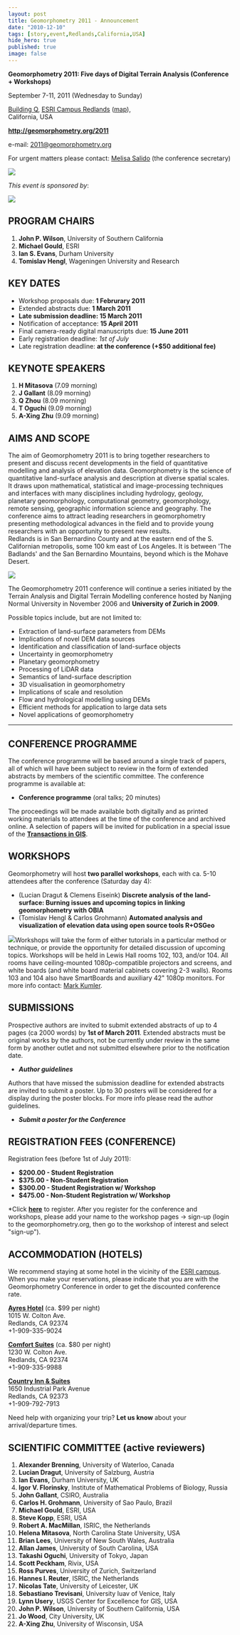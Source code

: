 ```yaml
---
layout: post
title: Geomorphometry 2011 - Announcement
date: "2010-12-10"
tags: [story,event,Redlands,California,USA]
hide_hero: true
published: true
image: false
---
```


**Geomorphometry 2011:  Five days of Digital Terrain Analysis (Conference + Workshops)**

September 7-11, 2011 (Wednesday to Sunday)

[Building Q,](http://www.esri.com/about-esri/redlands/index.html) [ESRI Campus Redlands](http://www.esri.com/about-esri/redlands/index.html) ([map](http://www.esri.com/about-esri/about/headquarters.html)),  
California, USA

**http://geomorphometry.org/2011**

 e-mail: [2011@geomorphometry.org](mailto:2011@geomorphometry.org)

For urgent matters please contact: [Melisa Salido](mailto:msalido@college.usc.edu?subject=Geomorphometry%202011) (the conference secretary)

![]({{site.baseurl}}/uploads/img/meet2011/geomorphometry_2011_group_photo.jpg)

_This event is sponsored by_:

![]({{site.baseurl}}/uploads/img/posts/esri-10GlobeLogo_sRGB_.png)


## **PROGRAM CHAIRS**

1. **John P. Wilson**, University of Southern California
2. **Michael Gould**, ESRI
3. **Ian S. Evans**, Durham University
4. **Tomislav Hengl**, Wageningen University and Research

## **KEY DATES**

- Workshop proposals due: **1 Februrary 2011**
- Extended abstracts due: **1 March 2011**
- **Late submission deadline: 15 March 2011**
- Notification of acceptance: **15 April 2011**
- Final camera-ready digital manuscripts due: **15 June 2011**
- Early registration deadline: _1st of July_
- Late registration deadline: **at the conference (+$50 additional fee)**

## **KEYNOTE SPEAKERS**

1. **H Mitasova** (7.09 morning)
2. **J Gallant** (8.09 morning)
3. **Q Zhou** (8.09 morning)
4. **T Oguchi** (9.09 morning)
5. **A-Xing Zhu** (9.09 morning)

## **AIMS AND SCOPE**

The aim of Geomorphometry 2011 is to bring together researchers to present and discuss recent developments in the field of quantitative modelling and analysis of elevation data. Geomorphometry is the science of quantitative land-surface analysis and description at diverse spatial scales. It draws upon mathematical, statistical and image-processing techniques and interfaces with many disciplines including hydrology, geology, planetary geomorphology, computational geometry, geomorphology, remote sensing, geographic information science and geography. The conference aims to attract leading researchers in geomorphometry presenting methodological advances in the field and to provide young researchers with an opportunity to present new results.  
Redlands is in San Bernardino County and at the eastern end of the S. Californian metropolis, some 100 km east of Los Angeles. It is between 'The Badlands' and the San Bernardino Mountains, beyond which is the Mohave Desert.

![]({{site.baseurl}}/uploads/img/posts/geomorphometry2011_brochure_1stcall_f.jpg)

The Geomorphometry 2011 conference will continue a series initiated by the Terrain Analysis and Digital Terrain Modelling conference hosted by Nanjing Normal University in November 2006 and **University of Zurich in 2009**.

Possible topics include, but are not limited to:

- Extraction of land-surface parameters from DEMs
- Implications of novel DEM data sources
- Identification and classification of land-surface objects
- Uncertainty in geomorphometry
- Planetary geomorphometry
- Processing of LiDAR data
- Semantics of land-surface description
- 3D visualisation in geomorphometry
- Implications of scale and resolution
- Flow and hydrological modelling using DEMs
- Efficient methods for application to large data sets
- Novel applications of geomorphometry

* * *

## **CONFERENCE PROGRAMME**

The conference programme will be based around a single track of papers, all of which will have been subject to review in the form of extended abstracts by members of the scientific committee. The conference programme is available at:

- **Conference programme** (oral talks; 20 minutes)

The proceedings will be made available both digitally and as printed working materials to attendees at the time of the conference and archived online. A selection of papers will be invited for publication in a special issue of the [**Transactions in GIS**](http://www3.interscience.wiley.com/journal/118490194/home).

## **WORKSHOPS**

Geomorphometry will host **two parallel workshops**, each with ca. 5-10 attendees after the conference (Saturday day 4):

- (Lucian Dragut & Clemens Eiseink) **Discrete analysis of the land-surface: Burning issues and upcoming topics in linking geomorphometry with OBIA**
- (Tomislav Hengl & Carlos Grohmann) **Automated analysis and visualization of elevation data using open source tools R+OSGeo**

[![](images/workshop_room_Redlands_2.thumbnail.jpg)](http://geomorphometry.org/content/workshop-room-redlands)Workshops will take the form of either tutorials in a particular method or technique, or provide the opportunity for detailed discussion of upcoming topics. Workshops will be held in Lewis Hall rooms 102, 103, and/or 104. All rooms have ceiling-mounted 1080p-compatible projectors and screens, and white boards (and white board material cabinets covering 2-3 walls). Rooms 103 and 104 also have SmartBoards and auxiliary 42" 1080p monitors. For more info contact: [Mark Kumler](mailto:mark_kumler@spatial.redlands.edu?subject=Geomorphometry%202011%20Workshops).

## **SUBMISSIONS**

Prospective authors are invited to submit extended abstracts of up to  4 pages (ca 2000 words) by **1st of March 2011**. Extended abstracts must be original works by the authors, not be currently under review in the same form by another outlet and not submitted elsewhere prior to the notification date.

- **_Author guidelines_**

Authors that have missed the submission deadline for extended abstracts are invited to submit a poster. Up to 30 posters will be considered for a display during the poster blocks. For more info please read the author guidelines.

- _**Submit a poster for the Conference**_

## **REGISTRATION FEES (CONFERENCE)** 

Registration fees (before 1st of July 2011):

- **$200.00 - Student Registration**
- **$375.00 - Non-Student Registration**
- **$300.00 - Student Registration w/ Workshop**
- **$475.00 - Non-Student Registration w/ Workshop**

\*Click **[here](http://spatial.usc.edu/NewsEvents/Item/Geomorphometry-2011--Five-days-of-Digital-Terrain-Analysis.aspx)** to register. After you register for the conference and workshops, please add your name to the workshop pages -> sign-up (login to the geomorphometry.org, then go to the workshop of interest and select "sign-up").

## **ACCOMMODATION (HOTELS)**

We recommend staying at some hotel in the vicinity of the [ESRI campus](http://www.esri.com/library/brochures/pdfs/redlands_guide.pdf). When you make your reservations, please indicate that you are with the Geomorphometry Conference in order to get the discounted conference rate.  
  
[**Ayres Hotel**](http://www.ayreshotels.com/redlands/) (ca. $99 per night)  
1015 W. Colton Ave.  
Redlands, CA 92374  
+1-909-335-9024  
  
[**Comfort Suites**](http://www.comfortsuites.com/hotel-redlands-california-CA720) (ca. $80 per night)  
1230 W. Colton Ave.  
Redlands, CA 92374  
+1-909-335-9988  
  
[**Country Inn & Suites**](http://www.countryinns.com/redlands-hotel-ca-92374/cabernar)  
1650 Industrial Park Avenue  
Redlands, CA 92373  
+1-909-792-7913

Need help with organizing your trip? **Let us know** about your arrival/departure times.

## **SCIENTIFIC COMMITTEE (active reviewers)**

1. **Alexander Brenning**, University of Waterloo, Canada
2. **Lucian Dragut**, University of Salzburg, Austria
3. **Ian Evans,** Durham University, UK
4. **Igor V. Florinsky**, Institute of Mathematical Problems of Biology, Russia
5. **John Gallant**, CSIRO, Australia
6. **Carlos H. Grohmann**, University of Sao Paulo, Brazil
7. **Michael Gould**, ESRI, USA
8. **Steve Kopp**, ESRI, USA
9. **Robert A. MacMillan**, ISRIC, the Netherlands
10. **Helena Mitasova**, North Carolina State University, USA
11. **Brian Lees**, University of New South Wales, Australia
12. **Allan James**, University of South Carolina, USA
13. **Takashi Oguchi**, University of Tokyo, Japan
14. **Scott Peckham**, Rivix, USA
15. **Ross Purves**, University of Zurich, Switzerland
16. **Hannes I. Reuter**, ISRIC, the Netherlands
17. **Nicolas Tate**, University of Leicester, UK
18. **Sebastiano Trevisani**, University Iuav of Venice, Italy
19. **Lynn Usery**, USGS Center for Excellence for GIS, USA
20. **John P. Wilson**, University of Southern California, USA
21. **Jo Wood**, City University, UK
22. **A-Xing Zhu**, University of Wisconsin, USA
